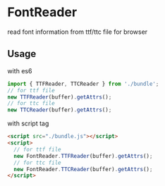 # FontReader

read font information from ttf/ttc file for browser

## Usage

with es6

```javascript
import { TTFReader, TTCReader } from './bundle';
// for ttf file
new TTFReader(buffer).getAttrs();
// for ttc file
new TTCReader(buffer).getAttrs();
```

with script tag

```html
<script src="./bundle.js"></script>
<script>
  // for ttf file
  new FontReader.TTFReader(buffer).getAttrs();
  // for ttc file
  new FontReader.TTCReader(buffer).getAttrs();
</script>
```
